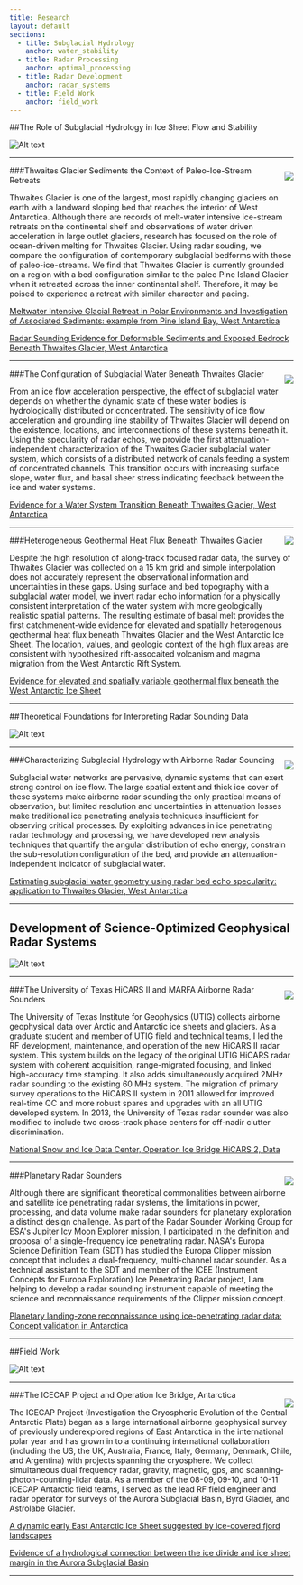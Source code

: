 ```yaml
---
title: Research
layout: default
sections: 
  - title: Subglacial Hydrology
    anchor: water_stability
  - title: Radar Processing
    anchor: optimal_processing
  - title: Radar Development
    anchor: radar_systems
  - title: Field Work
    anchor: field_work
---
```


<a name="water_stability"></a>

##The Role of Subglacial Hydrology in Ice Sheet Flow and Stability

![Alt text](/images/water.jpg)

---

<div style="float: right;margin:10px 0px 0px 10px;"><img src="/images/seds.jpg" /> </div>

###Thwaites Glacier Sediments the Context of Paleo-Ice-Stream Retreats

Thwaites Glacier is one of the largest, most rapidly changing glaciers on earth with a landward sloping bed that reaches the interior of West Antarctica. Although there are records of melt-water intensive ice-stream retreats on the continental shelf and observations of water driven acceleration in large outlet glaciers, research has focused on the role of ocean-driven melting for Thwaites Glacier.  Using radar souding, we compare the configuration of contemporary subglacial bedforms with those of paleo-ice-streams. We find that Thwaites Glacier is currently grounded on a region with a bed configuration similar to the paleo Pine Island Glacier when it retreated across the inner continental shelf. Therefore, it may be poised to experience a retreat with similar character and pacing. 

[Meltwater Intensive Glacial Retreat in Polar Environments and Investigation of Associated Sediments: example from Pine Island Bay, West Antarctica](http://www.sciencedirect.com/science/article/pii/S0277379113004642)

[Radar Sounding Evidence for Deformable Sediments and Exposed Bedrock Beneath Thwaites Glacier, West Antarctica](http://onlinelibrary.wiley.com/doi/10.1002/2014GL061645/abstract)

---

<div style="float: right;margin:10px 0px 0px 10px;"><img src="/images/water_spec.jpg" /> </div>

###The Configuration of Subglacial Water Beneath Thwaites Glacier

From an ice flow acceleration perspective, the effect of subglacial water depends on whether the dynamic state of these water bodies is hydrologically distributed or concentrated. The sensitivity of ice flow acceleration and grounding line stability of Thwaites Glacier will depend on the existence, locations, and interconnections of these systems beneath it.  Using the specularity of radar echos, we provide the first attenuation-independent characterization of the Thwaites Glacier subglacial water system, which consists of a distributed network of canals feeding a system of concentrated channels.  This transition occurs with increasing surface slope, water flux, and basal sheer stress indicating feedback between the ice and water systems.

[Evidence for a Water System Transition Beneath Thwaites Glacier, West Antarctica](http://www.pnas.org/content/110/30/12225.full)

---


<div style="float: right;margin:0px 0px 0px 10px;"><img src="/images/pathways.jpg" /> </div>

###Heterogeneous Geothermal Heat Flux Beneath Thwaites Glacier

Despite the high resolution of along-track focused radar data, the survey of Thwaites Glacier was collected on a 15 km grid and simple interpolation does not accurately represent the observational information and uncertainties in these gaps. Using surface and bed topography with a subglacial water model, we invert radar echo information for a physically consistent interpretation of the water system with more geologically realistic spatial patterns. The resulting estimate of basal melt provides the first catchmenent-wide evidence for elevated and spatially heterogenous geothermal heat flux beneath Thwaites Glacier and the West Antarctic Ice Sheet. The location, values, and geologic context of the high flux areas are consistent with hypothesized rift-assocaited volcanism and magma migration from the West Antarctic Rift System.

[Evidence for elevated and spatially variable geothermal flux beneath the West Antarctic Ice Sheet](http://www.pnas.org/content/111/25/9070)

---
<a name="optimal_processing"></a>

##Theoretical Foundations for Interpreting Radar Sounding Data

![Alt text](/images/radar.jpg)

---

<div style="float: right;margin:10px 0px 0px 10px;"><img src="/images/water_cartoon.jpg" /> </div>

###Characterizing Subglacial Hydrology with Airborne Radar Sounding

Subglacial water networks are pervasive, dynamic systems that can exert strong control on ice flow. The large spatial extent and thick ice cover of these systems make airborne radar sounding the only practical means of observation, but limited resolution and uncertainties in attenuation losses make traditional ice penetrating analysis techniques insufficient for observing critical processes. By exploiting advances in ice penetrating radar technology and processing, we have developed new analysis techniques that quantify the angular distribution of echo energy, constrain the sub-resolution configuration of the bed, and provide an attenuation-independent indicator of subglacial water. 

[Estimating subglacial water geometry using radar bed echo specularity: application to Thwaites Glacier, West Antarctica](http://ieeexplore.ieee.org/xpl/login.jsp?tp=&arnumber=6901268&url=http%3A%2F%2Fieeexplore.ieee.org%2Fxpls%2Fabs_all.jsp%3Farnumber%3D6901268)

---

<a name="radar_systems"></a>

## Development of Science-Optimized Geophysical Radar Systems

![Alt text](/images/radar_development.jpg)

---

<div style="float: right;margin:10px 0px 0px 10px;"><img src="/images/Hicars_II.jpg" /> </div>

###The University of Texas HiCARS II and MARFA Airborne Radar Sounders

The University of Texas Institute for Geophysics (UTIG) collects airborne geophysical data over Arctic and Antarctic ice sheets and glaciers.  As a graduate student and member of UTIG field and technical teams, I led the RF development, maintenance, and operation of the new HiCARS II radar system. This system builds on the legacy of the original UTIG HiCARS radar system with coherent acquisition, range-migrated focusing, and linked high-accuracy time stamping. It also adds simultaneously acquired 2MHz radar sounding to the existing 60 MHz system. The migration of primary survey operations to the HiCARS II system in 2011 allowed for improved real-time QC and more robust spares and upgrades with an all UTIG developed system. In 2013, the University of Texas radar sounder was also modified to include two cross-track phase centers for off-nadir clutter discrimination.

[National Snow and Ice Data Center, Operation Ice Bridge HiCARS 2, Data](http://nsidc.org/data/ir2hi0.html)

---

<div style="float: right;margin:10px 0px 0px 10px;"><img src="/images/europa.jpg" /> </div>

###Planetary Radar Sounders

Although there are significant theoretical commonalities between airborne and satellite ice penetrating radar systems, the limitations in power, processing, and data volume make radar sounders for planetary exploration a distinct design challenge. As part of the Radar Sounder Working Group for ESA's Jupiter Icy Moon Explorer mission, I participated in the definition and proposal of a single-frequency ice penetrating radar.  NASA's Europa Science Definition Team (SDT) has studied the Europa Clipper mission concept that includes a dual-frequency, multi-channel radar sounder.  As a technical assistant to the SDT and member of the ICEE (Instrument Concepts for Europa Exploration) Ice Penetrating Radar project, I am helping to develop a radar sounding instrument capable of meeting the science and reconnaissance requirements of the Clipper mission concept.

[Planetary landing-zone reconnaissance using ice-penetrating radar data: Concept validation in Antarctica](http://www.sciencedirect.com/science/article/pii/S0032063314002244)

---
<a name="field_work"></a>

##Field Work 

![Alt text](/images/field.jpg)

---

<div style="float: right;margin:15px 0px 0px 10px;"><img src="/images/ICP.jpg" /> </div>

###The ICECAP Project and Operation Ice Bridge, Antarctica

The ICECAP Project (Investigation the Cryospheric Evolution of the Central Antarctic Plate) began as a large international airborne geophysical survey of previously underexplored regions of East Antarctica in the international polar year and has grown in to a continuing international collaboration (including the US, the UK, Australia, France, Italy, Germany, Denmark, Chile, and Argentina) with projects spanning the cryosphere. We collect simultaneous dual frequency radar, gravity, magnetic, gps, and scanning-photon-counting-lidar data. As a member of the 08-09, 09-10, and 10-11 ICECAP Antarctic field teams, I served as the lead RF field engineer and radar operator for surveys of the Aurora Subglacial Basin, Byrd Glacier, and Astrolabe Glacier.

[A dynamic early East Antarctic Ice Sheet suggested by ice-covered fjord landscapes](http://www.nature.com/nature/journal/v474/n7349/abs/nature10114.html)

[Evidence of a hydrological connection between the ice divide and ice sheet margin in the Aurora Subglacial Basin](http://www.agu.org/pubs/crossref/2012/2011JF002066.shtml)

---

